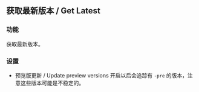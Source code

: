 ## 获取最新版本 / Get Latest

### 功能

获取最新版本。

### 设置

- 预览版更新 / Update preview versions
  开启以后会追踪有 `-pre` 的版本，注意这些版本可能是不稳定的。
